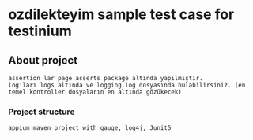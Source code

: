 # ozdilekteyim sample test case for testinium

## About project
```
assertion lar page asserts package altında yapılmıştır. 
log'ları logs altında ve logging.log dosyasında bulabilirsiniz. (en temel kontroller dosyaların en altında gözükecek)
```
### Project structure

```
appium maven project with gauge, log4j, Junit5
```

